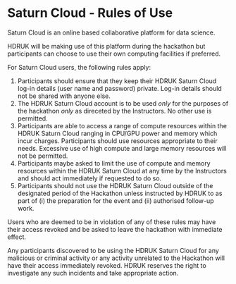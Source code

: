 # Saturn Cloud - Rules of Use

Saturn Cloud is an online based collaborative platform for data science.

HDRUK will be making use of this platform during the hackathon but participants can choose to use  their own computing facilities if preferred.

For Saturn Cloud users, the following rules apply:

1. Participants should ensure that they keep their HDRUK Saturn Cloud log-in details (user name and password) private. Log-in details should not be shared with anyone else.
2. The HDRUK Saturn Cloud account is to be used *only* for the purposes of the hackathon *only* as direceted by the Instructors. No other use is permitted.
3. Participants are able to access a range of compute resources within the HDRUK Saturn Cloud ranging in CPU/GPU power and memory which incur charges. Participants should use resources appropriate to their needs. Excessive use of high compute and large memory resources will not be permitted.
4. Participants maybe asked to limit the use of compute and memory resources within the HDRUK Saturn Cloud at any time by the Instructors and should act immediately if requested to do so.
5. Participants should not use the HDRUK Saturn Cloud outside of the designated period of the Hackathon unless instructed by HDRUK to as part of (i) the preparation for the event and (ii) authorised follow-up work.

Users who are deemed to be in violation of any of these rules may have their access revoked and be asked to leave the hackathon with immediate effect. 

Any participants discovered to be using the HDRUK Saturn Cloud for any malicious or criminal activity or any activity unrelated to the Hackathon will have their access immediately revoked. HDRUK reserves the right to investigate any such incidents and take appropriate action.
